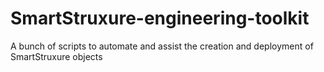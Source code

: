 # SmartStruxure-engineering-toolkit
A bunch of scripts to automate and assist the creation and deployment of SmartStruxure objects
